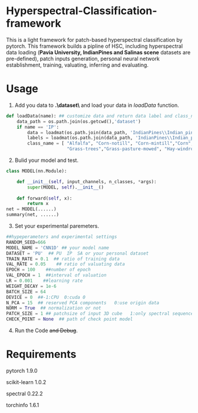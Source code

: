 # Hyperspectral-Classification-framework
This is a light framework for patch-based hyperspectral classification by pytorch. This framework builds a pipline of HSC, including hyperspectral data loading (**Pavia University, IndianPines and Salinas scene** datasets are pre-defined), patch inputs generation, personal neural network establishment, training, valuating, inferring and evaluating.

# Usage
1. Add you data to **.\dataset\\** and load your data in *loadData* function.
``` python
def loadData(name): ## customize data and return data label and class_name
    data_path = os.path.join(os.getcwd(),'dataset')
    if name == 'IP':
        data = loadmat(os.path.join(data_path, 'IndianPines\\Indian_pines_corrected.mat'))['indian_pines_corrected']
        labels = loadmat(os.path.join(data_path, 'IndianPines\\Indian_pines_gt.mat'))['indian_pines_gt']
        class_name = [ "Alfalfa", "Corn-notill", "Corn-mintill","Corn", "Grass-pasture", 
                       "Grass-trees","Grass-pasture-mowed", "Hay-windrowed", "Oats","Soybean-notill", "Soybean-mintill", "Soybean-clean","Wheat", "Woods", "Buildings-Grass-Trees-Drives","Stone-Steel-Towers"]
```
2. Bulid your model and test.
```python
class MODEL(nn.Module):

    def __init__(self, input_channels, n_classes, *args):
        super(MODEL, self).__init__()
  
    def forward(self, x):
        return x
net = MODEL(......)
summary(net, ......)
```
3. Set your experimental paremeters.
```python
##hypeperameters and experimental settings
RANDOM_SEED=666
MODEL_NAME = 'CNN1D' ## your model name
DATASET = 'PU'  ## PU  IP  SA or your personal dataset
TRAIN_RATE = 0.1  ## ratio of training data
VAL_RATE = 0.05    ## ratio of valuating data
EPOCH = 100    ##number of epoch
VAL_EPOCH = 1  ##interval of valuation
LR = 0.001    ##learning rate
WEIGHT_DECAY = 1e-6  
BATCH_SIZE = 64
DEVICE = 0  ##-1:CPU  0:cuda 0
N_PCA = 15  ## reserved PCA components   0:use origin data
NORM = True  ## normalization or not
PATCH_SIZE = 1 ## patchsize of input 3D cube   1:only spectral sequence
CHECK_POINT = None  ## path of check point model
```
4. Run the Code ~~and Debug~~.

# Requirements

pytorch 1.9.0

scikit-learn 1.0.2

spectral 0.22.2

torchinfo 1.6.1
